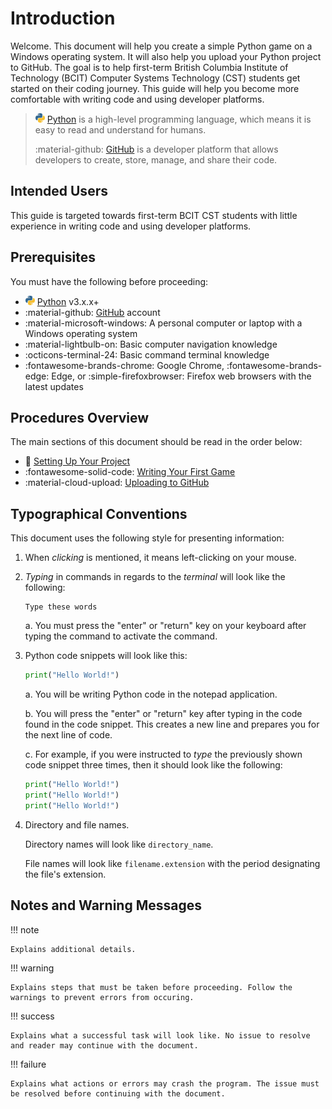 # Introduction

Welcome. This document will help you create a simple Python game on a Windows operating system. It will also help you upload your Python project to GitHub. The goal is to help first-term British Columbia Institute of Technology (BCIT) Computer Systems Technology (CST) students get started on their coding journey. This guide will help you become more comfortable with writing code and using developer platforms.

> ![PythonIcon](./assets/python_icon_small.png) [Python](https://www.python.org/) is a high-level programming language, which means it is easy to read and understand for humans.
>
> :material-github: [GitHub](https://github.com/) is a developer platform that allows developers to create, store, manage, and share their code.

## Intended Users

This guide is targeted towards first-term BCIT CST students with little experience in writing code and using developer platforms.

## Prerequisites

You must have the following before proceeding:

-   ![PythonIcon](./assets/python_icon_small.png) [Python](https://www.python.org/downloads/) v3.x.x+
-   :material-github: [GitHub](https://github.com/) account
-   :material-microsoft-windows: A personal computer or laptop with a Windows operating system
-   :material-lightbulb-on: Basic computer navigation knowledge
-   :octicons-terminal-24: Basic command terminal knowledge
-   :fontawesome-brands-chrome: Google Chrome, :fontawesome-brands-edge: Edge, or :simple-firefoxbrowser: Firefox web browsers with the latest updates

## Procedures Overview

The main sections of this document should be read in the order below:

-   :file_folder: [Setting Up Your Project](./Setting%20Up%20Your%20Project.md)
-   :fontawesome-solid-code: [Writing Your First Game](./Writing%20Your%20First%20Game.md)
-   :material-cloud-upload: [Uploading to GitHub](Uploading%20to%20GitHub.md)

## Typographical Conventions

This document uses the following style for presenting information:

1. When _clicking_ is mentioned, it means left-clicking on your mouse.

2. _Typing_ in commands in regards to the _terminal_ will look like the following:

    ```
    Type these words
    ```

    a. You must press the "enter" or "return" key on your keyboard after typing the command to activate the command.

3. Python code snippets will look like this:

    ```py
    print("Hello World!")
    ```

    a. You will be writing Python code in the notepad application.

    b. You will press the "enter" or "return" key after typing in the code found in the code snippet. This creates a new line and prepares you for the next line of code.

    c. For example, if you were instructed to _type_ the previously shown code snippet three times, then it should look like the following:

    ```py
    print("Hello World!")
    print("Hello World!")
    print("Hello World!")
    ```

4. Directory and file names.

    Directory names will look like `directory_name`.

    File names will look like `filename.extension` with the period designating the file's extension.

## Notes and Warning Messages

!!! note

    Explains additional details.

!!! warning

    Explains steps that must be taken before proceeding. Follow the warnings to prevent errors from occuring.

!!! success

    Explains what a successful task will look like. No issue to resolve and reader may continue with the document.

!!! failure

    Explains what actions or errors may crash the program. The issue must be resolved before continuing with the document.
